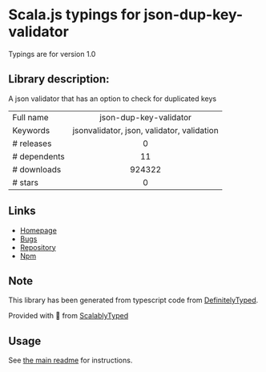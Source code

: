 
# Scala.js typings for json-dup-key-validator

Typings are for version 1.0

## Library description:
A json validator that has an option to check for duplicated keys

|                    |                 |
| ------------------ | :-------------: |
| Full name          | json-dup-key-validator |
| Keywords           | jsonvalidator, json, validator, validation |
| # releases         | 0 |
| # dependents       | 11 |
| # downloads        | 924322 |
| # stars            | 0 |

## Links
- [Homepage](https://github.com/jackyjieliu/json-dup-key-validator)
- [Bugs](https://github.com/jackyjieliu/json-dup-key-validator/issues)
- [Repository](https://github.com/jackyjieliu/json-dup-key-validator)
- [Npm](https://www.npmjs.com/package/json-dup-key-validator)
    


## Note
This library has been generated from typescript code from [DefinitelyTyped](https://definitelytyped.org).

Provided with :purple_heart: from [ScalablyTyped](https://github.com/oyvindberg/ScalablyTyped)

## Usage
See [the main readme](../../readme.md) for instructions.


